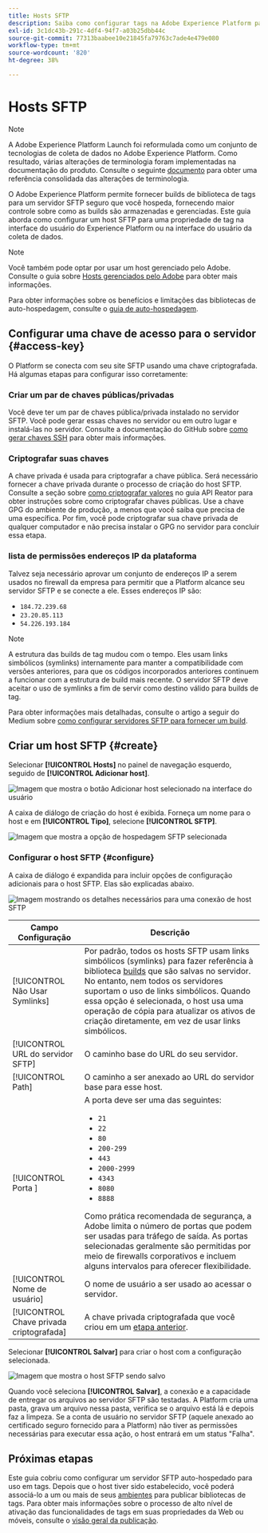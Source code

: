 ```yaml
---
title: Hosts SFTP
description: Saiba como configurar tags na Adobe Experience Platform para fornecer builds de biblioteca a um servidor SFTP seguro e auto-hospedado.
exl-id: 3c1dc43b-291c-4df4-94f7-a03b25dbb44c
source-git-commit: 77313baabee10e21845fa79763c7ade4e479e080
workflow-type: tm+mt
source-wordcount: '820'
ht-degree: 38%

---
```


# Hosts SFTP

>[!NOTE]
>
>A Adobe Experience Platform Launch foi reformulada como um conjunto de tecnologias de coleta de dados no Adobe Experience Platform. Como resultado, várias alterações de terminologia foram implementadas na documentação do produto. Consulte o seguinte [documento](../../../term-updates.md) para obter uma referência consolidada das alterações de terminologia.

O Adobe Experience Platform permite fornecer builds de biblioteca de tags para um servidor SFTP seguro que você hospeda, fornecendo maior controle sobre como as builds são armazenadas e gerenciadas. Este guia aborda como configurar um host SFTP para uma propriedade de tag na interface do usuário do Experience Platform ou na interface do usuário da coleta de dados.

>[!NOTE]
>
>Você também pode optar por usar um host gerenciado pelo Adobe. Consulte o guia sobre [Hosts gerenciados pelo Adobe](./managed-by-adobe-host.md) para obter mais informações.
>
>Para obter informações sobre os benefícios e limitações das bibliotecas de auto-hospedagem, consulte o [guia de auto-hospedagem](./self-hosting-libraries.md).

## Configurar uma chave de acesso para o servidor {#access-key}

O Platform se conecta com seu site SFTP usando uma chave criptografada. Há algumas etapas para configurar isso corretamente:

### Criar um par de chaves públicas/privadas

Você deve ter um par de chaves pública/privada instalado no servidor SFTP. Você pode gerar essas chaves no servidor ou em outro lugar e instalá-las no servidor. Consulte a documentação do GitHub sobre [como gerar chaves SSH](https://help.github.com/articles/generating-a-new-ssh-key-and-adding-it-to-the-ssh-agent/#generating-a-new-ssh-key) para obter mais informações.

### Criptografar suas chaves

A chave privada é usada para criptografar a chave pública. Será necessário fornecer a chave privada durante o processo de criação do host SFTP. Consulte a seção sobre [como criptografar valores](../../../api/guides/encrypting-values.md) no guia API Reator para obter instruções sobre como criptografar chaves públicas. Use a chave GPG do ambiente de produção, a menos que você saiba que precisa de uma específica. Por fim, você pode criptografar sua chave privada de qualquer computador e não precisa instalar o GPG no servidor para concluir essa etapa.

### lista de permissões endereços IP da plataforma

Talvez seja necessário aprovar um conjunto de endereços IP a serem usados no firewall da empresa para permitir que a Platform alcance seu servidor SFTP e se conecte a ele. Esses endereços IP são:

* `184.72.239.68`
* `23.20.85.113`
* `54.226.193.184`

>[!NOTE]
>
>A estrutura das builds de tag mudou com o tempo. Eles usam links simbólicos (symlinks) internamente para manter a compatibilidade com versões anteriores, para que os códigos incorporados anteriores continuem a funcionar com a estrutura de build mais recente. O servidor SFTP deve aceitar o uso de symlinks a fim de servir como destino válido para builds de tag.

Para obter informações mais detalhadas, consulte o artigo a seguir do Medium sobre [como configurar servidores SFTP para fornecer um build](https://medium.com/launch-by-adobe/configuring-an-sftp-server-for-use-with-adobe-launch-bc626027e5a6).

## Criar um host SFTP {#create}

Selecionar **[!UICONTROL Hosts]** no painel de navegação esquerdo, seguido de **[!UICONTROL Adicionar host]**.

![Imagem que mostra o botão Adicionar host selecionado na interface do usuário](../../../images/ui/publishing/sftp-hosts/add-host-button.png)

A caixa de diálogo de criação do host é exibida. Forneça um nome para o host e em **[!UICONTROL Tipo]**, selecione **[!UICONTROL SFTP]**.

![Imagem que mostra a opção de hospedagem SFTP selecionada](../../../images/ui/publishing/sftp-hosts/select-sftp.png)

### Configurar o host SFTP {#configure}

A caixa de diálogo é expandida para incluir opções de configuração adicionais para o host SFTP. Elas são explicadas abaixo.

![Imagem mostrando os detalhes necessários para uma conexão de host SFTP](../../../images/ui/publishing/sftp-hosts/host-details.png)

| Campo Configuração | Descrição |
| --- | --- |
| [!UICONTROL Não Usar Symlinks] | Por padrão, todos os hosts SFTP usam links simbólicos (symlinks) para fazer referência à biblioteca [builds](../builds.md) que são salvas no servidor. No entanto, nem todos os servidores suportam o uso de links simbólicos. Quando essa opção é selecionada, o host usa uma operação de cópia para atualizar os ativos de criação diretamente, em vez de usar links simbólicos. |
| [!UICONTROL URL do servidor SFTP] | O caminho base do URL do seu servidor. |
| [!UICONTROL Path] | O caminho a ser anexado ao URL do servidor base para esse host. |
| [!UICONTROL Porta ] | A porta deve ser uma das seguintes:<ul><li>`21`</li><li>`22`</li><li>`80`</li><li>`200-299`</li><li>`443`</li><li>`2000-2999`</li><li>`4343`</li><li>`8080`</li><li>`8888`</li></ul>Como prática recomendada de segurança, a Adobe limita o número de portas que podem ser usadas para tráfego de saída. As portas selecionadas geralmente são permitidas por meio de firewalls corporativos e incluem alguns intervalos para oferecer flexibilidade. |
| [!UICONTROL Nome de usuário] | O nome de usuário a ser usado ao acessar o servidor. |
| [!UICONTROL Chave privada criptografada] | A chave privada criptografada que você criou em um [etapa anterior](#access-key). |

Selecionar **[!UICONTROL Salvar]** para criar o host com a configuração selecionada.

![Imagem que mostra o host SFTP sendo salvo](../../../images/ui/publishing/sftp-hosts/save-host.png)

Quando você seleciona **[!UICONTROL Salvar]**, a conexão e a capacidade de entregar os arquivos ao servidor SFTP são testadas. A Platform cria uma pasta, grava um arquivo nessa pasta, verifica se o arquivo está lá e depois faz a limpeza. Se a conta de usuário no servidor SFTP (aquele anexado ao certificado seguro fornecido para a Platform) não tiver as permissões necessárias para executar essa ação, o host entrará em um status &quot;Falha&quot;.

## Próximas etapas

Este guia cobriu como configurar um servidor SFTP auto-hospedado para uso em tags. Depois que o host tiver sido estabelecido, você poderá associá-lo a um ou mais de seus [ambientes](../environments.md) para publicar bibliotecas de tags. Para obter mais informações sobre o processo de alto nível de ativação das funcionalidades de tags em suas propriedades da Web ou móveis, consulte o [visão geral da publicação](../overview.md).
